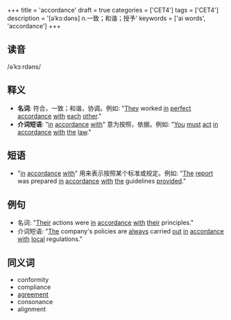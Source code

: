 +++
title = 'accordance'
draft = true
categories = ['CET4']
tags = ['CET4']
description = '[əˈkɔːdəns] n.一致；和谐；授予'
keywords = ['ai words', 'accordance']
+++

## 读音
/əˈkɔːrdəns/

## 释义
- **名词**: 符合，一致；和谐，协调。例如: "[They](/zh/post/they/) worked [in](/zh/post/in/) [perfect](/zh/post/perfect/) [accordance](/zh/post/accordance/) [with](/zh/post/with/) [each](/zh/post/each/) [other](/zh/post/other/)."
- **介词短语**: "[in](/zh/post/in/) [accordance](/zh/post/accordance/) [with](/zh/post/with/)" 意为按照，依据。例如: "[You](/zh/post/you/) [must](/zh/post/must/) [act](/zh/post/act/) [in](/zh/post/in/) [accordance](/zh/post/accordance/) [with](/zh/post/with/) [the](/zh/post/the/) [law](/zh/post/law/)."

## 短语
- "[in](/zh/post/in/) [accordance](/zh/post/accordance/) [with](/zh/post/with/)" 用来表示按照某个标准或规定。例如: "[The](/zh/post/the/) [report](/zh/post/report/) was prepared [in](/zh/post/in/) [accordance](/zh/post/accordance/) [with](/zh/post/with/) [the](/zh/post/the/) guidelines [provided](/zh/post/provided/)."

## 例句
- 名词: "[Their](/zh/post/their/) actions were [in](/zh/post/in/) [accordance](/zh/post/accordance/) [with](/zh/post/with/) [their](/zh/post/their/) principles."
- 介词短语: "[The](/zh/post/the/) company's policies are [always](/zh/post/always/) carried [out](/zh/post/out/) [in](/zh/post/in/) [accordance](/zh/post/accordance/) [with](/zh/post/with/) [local](/zh/post/local/) regulations."

## 同义词
- conformity
- compliance
- [agreement](/zh/post/agreement/)
- consonance
- alignment
